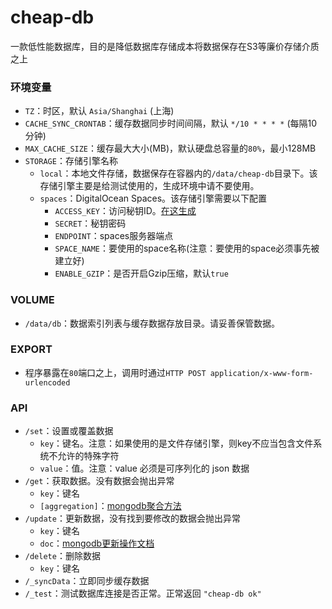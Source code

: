 # cheap-db
一款低性能数据库，目的是降低数据库存储成本将数据保存在S3等廉价存储介质之上

### 环境变量
* `TZ`：时区，默认 `Asia/Shanghai` (上海)
* `CACHE_SYNC_CRONTAB`：缓存数据同步时间间隔，默认 `*/10 * * * *` (每隔10分钟)
* `MAX_CACHE_SIZE`：缓存最大大小(MB)，默认硬盘总容量的`80%`，最小128MB
* `STORAGE`：存储引擎名称
    * `local`：本地文件存储，数据保存在容器内的`/data/cheap-db`目录下。该存储引擎主要是给测试使用的，生成环境中请不要使用。
    * `spaces`：DigitalOcean Spaces。该存储引擎需要以下配置
        * `ACCESS_KEY`：访问秘钥ID。[在这生成](https://cloud.digitalocean.com/account/api/tokens)
        * `SECRET`：秘钥密码
        * `ENDPOINT`：spaces服务器端点
        * `SPACE_NAME`：要使用的space名称(注意：要使用的space必须事先被建立好)
        * `ENABLE_GZIP`：是否开启Gzip压缩，默认`true`

### VOLUME
* `/data/db`：数据索引列表与缓存数据存放目录。请妥善保管数据。

### EXPORT
* 程序暴露在`80`端口之上，调用时通过`HTTP POST application/x-www-form-urlencoded`

### API
* `/set`：设置或覆盖数据
    * `key`：键名。注意：如果使用的是文件存储引擎，则key不应当包含文件系统不允许的特殊字符
    * `value`：值。注意：value 必须是可序列化的 json 数据
* `/get`：获取数据。没有数据会抛出异常
    * `key`：键名
    * `[aggregation]`：[mongodb聚合方法](https://docs.mongodb.com/manual/reference/aggregation/)
* `/update`：更新数据，没有找到要修改的数据会抛出异常
    * `key`：键名
    * `doc`：[mongodb更新操作文档](https://docs.mongodb.com/manual/reference/operator/update/)
* `/delete`：删除数据
    * `key`：键名
* `/_syncData`：立即同步缓存数据
* `/_test`：测试数据库连接是否正常。正常返回 `"cheap-db ok"`